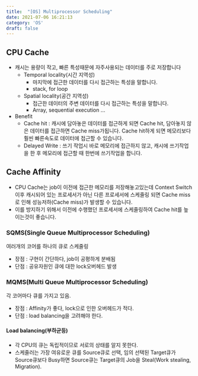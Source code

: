 ```yaml
---
title:  "[OS] Multiprocessor Scheduling"
date: 2021-07-06 16:21:13
category: 'OS'
draft: false
---
```


## CPU Cache

- 캐시는 용량이 작고, 빠른 특성때문에 자주사용되는 데이터를 주로 저장합니다
  - Temporal locality(시간 지역성)
    - 마지막에 접근한 데이터를 다시 접근하는 특성을 말합니다.
    - stack, for loop
  - Spatial locality(공간 지역성)
    - 접근한 데이터의 주변 데이터를 다시 접근하는 특성을 말합니다.
    - Array, sequential execution ... 
- Benefit
  - Cache hit : 캐시에 담아놓은 데이터를 접근하게 되면 Cache hit, 담아놓지 않은 데이터를 접근하면 Cache miss가됩니다. Cache hit하게 되면 메모리보다 훨씬 빠른속도로 데이터에 접근할 수 있습니다.
  - Delayed Write : 쓰기 작업시 바로 메모리에 접근하지 않고, 캐시에 쓰기작업을 한 후 메모리에 접근할 때 한번에 쓰기작업을 합니다.

## Cache Affinity

- CPU Cache는 job이 이전에 접근한 메모리를 저장해놓고있는데 Context Switch이후 캐시되어 있는 프로세서가 아닌 다른 프로세서에 스케줄링 되면 Cache miss로 인해 성능저하(Cache miss)가 발생할 수 있습니다.
- 이를 방지하기 위해서 이전에 수행했던 프로세서에 스케줄링하여 Cache hit를 높이는것이 좋습니다.

### SQMS(Single Queue Multiprocessor Scheduling)

여러개의 코어를 하나의 큐로 스케줄링
- 장점 : 구현이 간단하다, job이 공평하게 분배됨
- 단점 : 공유자원인 큐에 대한 lock오버헤드 발생

### MQMS(Multi Queue Multiprocessor Scheduling)

각 코어마다 큐를 가지고 있음.
- 장점 : Affinity가 좋다, lock으로 인한 오버헤드가 적다.
- 단점 : load balancing을 고려해야 한다.

#### Load balancing(부하균등)

- 각 CPU의 큐는 독립적이므로 서로의 상태를 알지 못한다.
- 스케줄러는 가장 여유로운 큐를 Source큐로 선택, 임의 선택된 Target큐가 Source큐보다 Busy하면 Source큐는 Target큐의 Job을 Steal(Work stealing, Migration).

